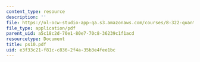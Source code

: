 ```yaml
---
content_type: resource
description: ''
file: https://ol-ocw-studio-app-qa.s3.amazonaws.com/courses/8-322-quantum-theory-ii-spring-2003/e3f33c21f81cc8362f4a35b3e4fee1bc_ps10.pdf
file_type: application/pdf
parent_uid: a5c18c2d-70e1-80e7-70c8-36239c1f1acd
resourcetype: Document
title: ps10.pdf
uid: e3f33c21-f81c-c836-2f4a-35b3e4fee1bc
---
```

